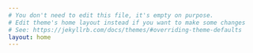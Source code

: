```yaml
---
# You don't need to edit this file, it's empty on purpose.
# Edit theme's home layout instead if you want to make some changes
# See: https://jekyllrb.com/docs/themes/#overriding-theme-defaults
layout: home
---
```

